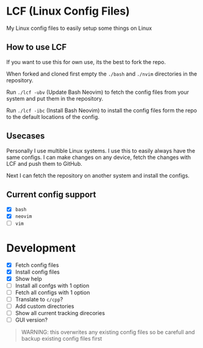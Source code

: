 # LCF (Linux Config Files)
My Linux config files to easily setup some things on Linux

## How to use LCF
If you want to use this for own use, its the best to fork the repo. 

When forked and cloned first empty the `./bash` and `./nvim` directories in the repository.

Run `./lcf -ubv` (Update Bash Neovim) to fetch the config files from your system and put them in the repository.

Run `./lcf -ibc` (Install Bash Neovim) to install the config files form the repo to the default locations of the config.

## Usecases
Personally I use multible Linux systems. I use this to easily always have the same configs.
I can make changes on any device, fetch the changes with LCF and push them to GitHub.

Next I can fetch the repository on another system and install the configs.

## Current config support
- [x] `bash`
- [x] `neovim`
- [ ] `vim`

# Development
- [x] Fetch config files
- [x] Install config files
- [x] Show help
- [ ] Install all confgs with 1 option
- [ ] Fetch all configs with 1 option
- [ ] Translate to `c/cpp`?
- [ ] Add custom directories
- [ ] Show all current tracking direcories
- [ ] GUI version?

> WARNING: this overwrites any existing config files so be carefull and backup existing config files first
